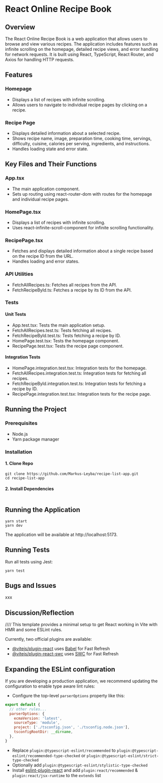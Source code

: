 # React Online Recipe Book

## Overview

The React Online Recipe Book is a web application that allows users to browse and view various recipes. The application includes features such as infinite scrolling on the homepage, detailed recipe views, and error handling for network requests. It is built using React, TypeScript, React Router, and Axios for handling HTTP requests.

## Features

### Homepage

- Displays a list of recipes with infinite scrolling.
- Allows users to navigate to individual recipe pages by clicking on a recipe.

### Recipe Page

- Displays detailed information about a selected recipe.
- Shows recipe name, image, preparation time, cooking time, servings, difficulty, cuisine, calories per serving,    ingredients, and instructions.
- Handles loading state and error state.

## Key Files and Their Functions

### App.tsx

- The main application component.
- Sets up routing using react-router-dom with routes for the homepage and individual recipe pages.

### HomePage.tsx

- Displays a list of recipes with infinite scrolling.
- Uses react-infinite-scroll-component for infinite scrolling functionality.

### RecipePage.tsx

- Fetches and displays detailed information about a single recipe based on the recipe ID from the URL.
- Handles loading and error states.

### API Utilities

- FetchAllRecipes.ts: Fetches all recipes from the API.
- FetchRecipeById.ts: Fetches a recipe by its ID from the API.

### Tests

#### Unit Tests

- App.test.tsx: Tests the main application setup.
- FetchAllRecipes.test.ts: Tests fetching all recipes.
- FetchRecipeById.test.ts: Tests fetching a recipe by ID.
- HomePage.test.tsx: Tests the homepage component.
- RecipePage.test.tsx: Tests the recipe page component.

#### Integration Tests

- HomePage.integration.test.tsx: Integration tests for the homepage.
- FetchAllRecipes.integration.test.ts: Integration tests for fetching all recipes.
- FetchRecipeById.integration.test.ts: Integration tests for fetching a recipe by ID.
- RecipePage.integration.test.tsx: Integration tests for the recipe page.

## Running the Project

### Prerequisites

- Node.js
- Yarn package manager

### Installation

#### 1. Clone Repo

```
git clone https://github.com/Markus-Leyba/recipe-list-app.git
cd recipe-list-app
```

#### 2. Install Dependencies

``` yarn install
```

## Running the Application

```
yarn start
yarn dev
```
The application will be available at http://localhost:5173.

## Running Tests

Run all tests using Jest:

```
yarn test

```

## Bugs and Issues

xxx

## Discussion/Reflection 


////
This template provides a minimal setup to get React working in Vite with HMR and some ESLint rules.

Currently, two official plugins are available:

- [@vitejs/plugin-react](https://github.com/vitejs/vite-plugin-react/blob/main/packages/plugin-react/README.md) uses [Babel](https://babeljs.io/) for Fast Refresh
- [@vitejs/plugin-react-swc](https://github.com/vitejs/vite-plugin-react-swc) uses [SWC](https://swc.rs/) for Fast Refresh

## Expanding the ESLint configuration

If you are developing a production application, we recommend updating the configuration to enable type aware lint rules:

- Configure the top-level `parserOptions` property like this:

```js
export default {
  // other rules...
  parserOptions: {
    ecmaVersion: 'latest',
    sourceType: 'module',
    project: ['./tsconfig.json', './tsconfig.node.json'],
    tsconfigRootDir: __dirname,
  },
}
```

- Replace `plugin:@typescript-eslint/recommended` to `plugin:@typescript-eslint/recommended-type-checked` or `plugin:@typescript-eslint/strict-type-checked`
- Optionally add `plugin:@typescript-eslint/stylistic-type-checked`
- Install [eslint-plugin-react](https://github.com/jsx-eslint/eslint-plugin-react) and add `plugin:react/recommended` & `plugin:react/jsx-runtime` to the `extends` list
